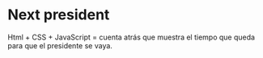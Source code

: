 # Next president
Html + CSS + JavaScript
= cuenta atrás que muestra el tiempo que queda para que el presidente se vaya.
